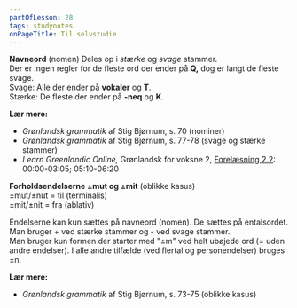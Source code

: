 ```yaml
---
partOfLesson: 28
tags: studynotes
onPageTitle: Til selvstudie
---
```


**Navneord** (nomen)
Deles op i *stærke* og *svage* stammer.
<br>Der er ingen regler for de fleste ord der ender på **Q,** dog er langt de fleste svage. 
<br>Svage: Alle der ender på **vokaler** og **T**.
<br>Stærke: De fleste der ender på **-neq** og **K**.

**Lær mere:**

- *Grønlandsk grammatik* af Stig Bjørnum, s. 70 (nominer)
- *Grønlandsk grammatik* af Stig Bjørnum, s. 77-78 (svage og stærke stammer)
- *Learn Greenlandic Online,* Grønlandsk for voksne 2, [Forelæsning 2.2](https://learngreenlandic.com/online/lg2/2.2/): 00:00-03:05; 05:10-06:20

**Forholdsendelserne ±mut og ±mit** (oblikke kasus)
<br>±mut/±nut = til (terminalis)
<br>±mit/±nit = fra (ablativ)

Endelserne kan kun sættes på navneord (nomen). De sættes på entalsordet.
<br>Man bruger + ved stærke stammer og - ved svage stammer.
<br>Man bruger kun formen der starter med "±m" ved helt ubøjede ord (= uden andre endelser). I alle andre tilfælde (ved flertal og personendelser) bruges ±n.

**Lær mere:**
- *Grønlandsk grammatik* af Stig Bjørnum, s. 73-75 (oblikke kasus)